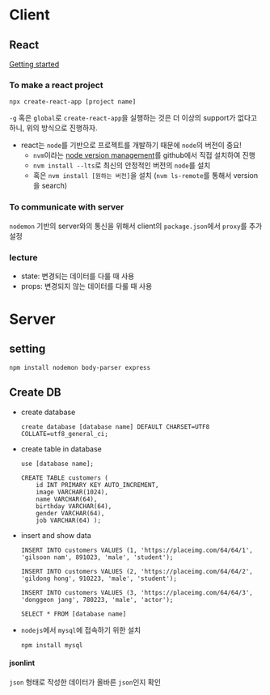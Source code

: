 # Client

## React
[Getting started](https://create-react-app.dev/docs/getting-started/)

### To make a react project
```
npx create-react-app [project name]
```

`-g` 혹은 `global`로 `create-react-app`을 실행하는 것은 더 이상의 support가 없다고 하니, 위의 방식으로 진행하자.

* react는 `node`를 기반으로 프로젝트를 개발하기 때문에 `node`의 버전이 중요!
    * `nvm`이라는 [node version management](https://github.com/nvm-sh/nvm)를 github에서 직접 설치하여 진행
    * `nvm install --lts`로 최신의 안정적인 버전의 `node`를 설치
    * 혹은 `nvm install [원하는 버전]`을 설치 (`nvm ls-remote`를 통해서 version을 search)


### To communicate with server

`nodemon` 기반의 server와의 통신을 위해서 client의 `package.json`에서 `proxy`를 추가 설정

### lecture

* state: 변경되는 데이터를 다룰 때 사용
* props: 변경되지 않는 데이터를 다룰 때 사용

# Server

## setting

``` 
npm install nodemon body-parser express
```

## Create DB 

* create database
    ```
    create database [database name] DEFAULT CHARSET=UTF8 COLLATE=utf8_general_ci;
    ```

* create table in database
    ```
    use [database name];

    CREATE TABLE customers ( 
        id INT PRIMARY KEY AUTO_INCREMENT, 
        image VARCHAR(1024), 
        name VARCHAR(64), 
        birthday VARCHAR(64), 
        gender VARCHAR(64), 
        job VARCHAR(64) );
    ```

* insert and show data
    ```
    INSERT INTO customers VALUES (1, 'https://placeimg.com/64/64/1', 'gilsoon nam', 891023, 'male', 'student');
        
    INSERT INTO customers VALUES (2, 'https://placeimg.com/64/64/2', 'gildong hong', 910223, 'male', 'student');

    INSERT INTO customers VALUES (3, 'https://placeimg.com/64/64/3', 'donggeon jang', 780223, 'male', 'actor');
    ```

    ```
    SELECT * FROM [database name]
    ```

* `nodejs`에서 `mysql`에 접속하기 위한 설치
    ```
    npm install mysql
    ```


#### jsonlint
`json` 형태로 작성한 데이터가 올바른 `json`인지 확인




